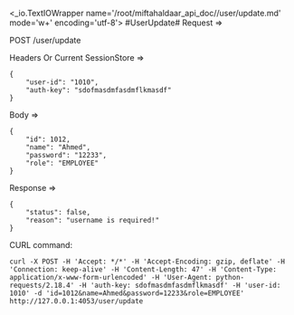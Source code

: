 <_io.TextIOWrapper name='/root/miftahaldaar_api_doc//user/update.md' mode='w+' encoding='utf-8'>
#UserUpdate# Request =>

POST /user/update

Headers Or Current SessionStore =>
```
{
    "user-id": "1010",
    "auth-key": "sdofmasdmfasdmflkmasdf"
}
```
Body => 
```
{
    "id": 1012,
    "name": "Ahmed",
    "password": "12233",
    "role": "EMPLOYEE"
}
```
Response => 
```
{
    "status": false,
    "reason": "username is required!"
}
```

CURL command:
```
curl -X POST -H 'Accept: */*' -H 'Accept-Encoding: gzip, deflate' -H 'Connection: keep-alive' -H 'Content-Length: 47' -H 'Content-Type: application/x-www-form-urlencoded' -H 'User-Agent: python-requests/2.18.4' -H 'auth-key: sdofmasdmfasdmflkmasdf' -H 'user-id: 1010' -d 'id=1012&name=Ahmed&password=12233&role=EMPLOYEE' http://127.0.0.1:4053/user/update
```
